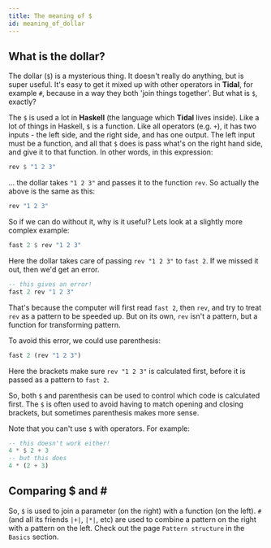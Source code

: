 ```yaml
---
title: The meaning of $  
id: meaning_of_dollar
---
```


## What is the dollar?

The dollar (`$`) is a mysterious thing. It doesn't really do anything, but is super useful. It's easy to get it mixed up with other operators in **Tidal**, for example `#`, because in a way they both 'join things together'. But what is `$`, exactly?

The `$` is used a lot in **Haskell** (the language which **Tidal** lives inside). Like a lot of things in Haskell, `$` is a function. Like all operators (e.g. `+`), it has two inputs - the left side, and the right side, and has one output. The left input must be a function, and all that `$` does is pass what's on the right hand side, and give it to that function. In other words, in this expression:
```haskell
rev $ "1 2 3"
```
... the dollar takes `"1 2 3"` and passes it to the function `rev`. So actually the above is the same as this:

```haskell
rev "1 2 3"
```

So if we can do without it, why is it useful? Lets look at a slightly more complex example:

```haskell
fast 2 $ rev "1 2 3"
```

Here the dollar takes care of passing `rev "1 2 3"` to `fast 2`. If we missed it out, then we'd get an error.

```haskell
-- this gives an error!
fast 2 rev "1 2 3"
```

That's because the computer will first read `fast 2`, then `rev`, and try to treat `rev` as a pattern to be speeded up. But on its own, `rev` isn't a pattern, but a function for transforming pattern.

To avoid this error, we could use parenthesis:

```haskell
fast 2 (rev "1 2 3")
```

Here the brackets make sure `rev "1 2 3"` is calculated first, before it is passed as a pattern to `fast 2`.

So, both `$` and parenthesis can be used to control which code is calculated first. The `$` is often used to avoid having to match opening and closing brackets, but sometimes parenthesis makes more sense.

Note that you can't use `$` with operators. For example:

```haskell
-- this doesn't work either!
4 * $ 2 + 3
-- but this does
4 * (2 + 3)
```

## Comparing $ and # #

So, `$` is used to join a parameter (on the right) with a function (on the left). `#` (and all its friends `|+|`, `|*|`, etc) are used to combine a pattern on the right with a pattern on the left. Check out the page `Pattern structure` in the `Basics` section.

